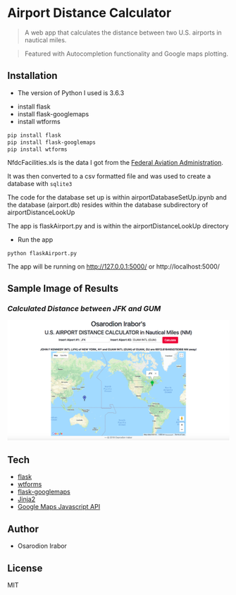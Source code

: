 Airport Distance Calculator
============
> A web app that calculates the distance between two U.S. airports in nautical miles.

> Featured with Autocompletion functionality and Google maps plotting.

Installation
--------
* The version of Python I used is 3.6.3

- install flask
- install flask-googlemaps
- install wtforms
```
pip install flask
pip install flask-googlemaps
pip install wtforms
```

NfdcFacilities.xls is the data I got from the [Federal Aviation Administration].

It was then converted to a csv formatted file and was used to create a database with ```sqlite3```

The code for the database set up is within airportDatabaseSetUp.ipynb and the database (airport.db) resides within the database subdirectory of airportDistanceLookUp

The app is flaskAirport.py and is within the airportDistanceLookUp directory
- Run the app
```
python flaskAirport.py
```

The app will be running on http://127.0.0.1:5000/ or http://localhost:5000/

Sample Image of Results
---------
### *Calculated Distance between JFK and GUM*
<img src="./airportDistanceLookUp/sampleImages/JFK-GUM.png" alt="Calculated Distance between JFK and GUM">

Tech 
------
* [flask]
* [wtforms]
* [flask-googlemaps]
* [Jinja2]
* [Google Maps Javascript API]


Author
--------
* Osarodion Irabor

License
-------
MIT

[Federal Aviation Administration]: https://www.faa.gov/airports/airport_safety/airportdata_5010/
[flask]: http://flask.pocoo.org/
[flask-googlemaps]: https://github.com/rochacbruno/Flask-GoogleMaps
[wtforms]: https://github.com/wtforms/wtforms
[Google Maps Javascript API]: https://developers.google.com/maps/documentation/javascript/tutorial
[Jinja2]: http://jinja.pocoo.org/docs/2.10/
